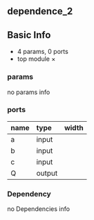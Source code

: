 ## dependence_2

## Basic Info
- 4 params, 0 ports 
- top module × 

### params
no params info

### ports
| name | type | width |
| :--- | :--- | :--- |
| a | input | |
| b | input | |
| c | input | |
| Q | output | |

### Dependency
no Dependencies info